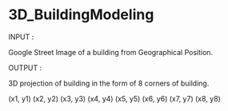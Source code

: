 # 3D_BuildingModeling


INPUT :

Google Street Image of a building from Geographical Position.

OUTPUT : 

3D projection of building in the form of 8 corners of building.

(x1, y1)
(x2, y2)
(x3, y3)
(x4, y4)
(x5, y5)
(x6, y6)
(x7, y7)
(x8, y8)
